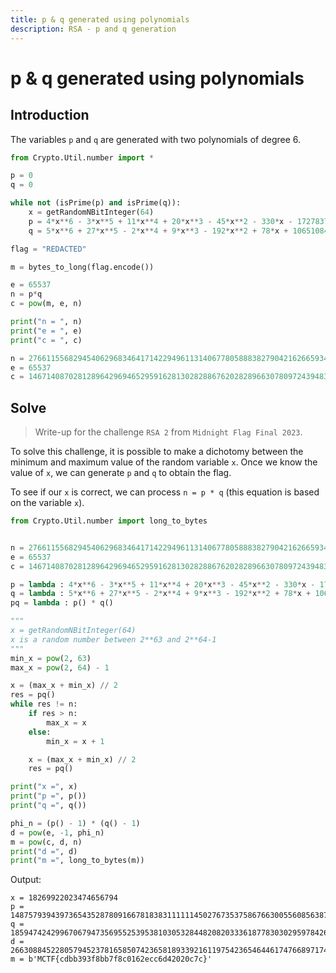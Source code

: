 ```yaml
---
title: p & q generated using polynomials 
description: RSA - p and q generation 
---
```


# p & q generated using polynomials 

## Introduction

The variables `p` and `q` are generated with two polynomials of degree 6.

```python
from Crypto.Util.number import *

p = 0
q = 0

while not (isPrime(p) and isPrime(q)):
	x = getRandomNBitInteger(64)
	p = 4*x**6 - 3*x**5 + 11*x**4 + 20*x**3 - 45*x**2 - 330*x - 17278375800565216289
	q = 5*x**6 + 27*x**5 - 2*x**4 + 9*x**3 - 192*x**2 + 78*x + 10651084407042190747

flag = "REDACTED"

m = bytes_to_long(flag.encode())

e = 65537
n = p*q
c = pow(m, e, n)

print("n = ", n)
print("e = ", e)
print("c = ", c)
```

```python
n = 27661155682945406296834641714229496113140677805888382790421626659346711309446537965369777800574848759345203078671186013952201838877477218641554372916186800798088056028062582246032292303213542743992560935007190568490046409570447984281
e = 65537
c = 14671408702812896429694652959162813028288676202828966307809724394839552033486470729281236535989508878356172110388630226132307759882878757888207566185362724635740058625661145146348634360596698033503223911574509129656430741775326019844
```

## Solve 

> Write-up for the challenge `RSA 2` from `Midnight Flag Final 2023`.

To solve this challenge, it is possible to make a dichotomy between the minimum and maximum value of the random variable `x`. Once we know the value of `x`, we can generate `p` and `q` to obtain the flag.

To see if our `x` is correct, we can process `n = p * q` (this equation is based on the variable `x`).

```python
from Crypto.Util.number import long_to_bytes 


n = 27661155682945406296834641714229496113140677805888382790421626659346711309446537965369777800574848759345203078671186013952201838877477218641554372916186800798088056028062582246032292303213542743992560935007190568490046409570447984281
e = 65537
c = 14671408702812896429694652959162813028288676202828966307809724394839552033486470729281236535989508878356172110388630226132307759882878757888207566185362724635740058625661145146348634360596698033503223911574509129656430741775326019844

p = lambda : 4*x**6 - 3*x**5 + 11*x**4 + 20*x**3 - 45*x**2 - 330*x - 17278375800565216289
q = lambda : 5*x**6 + 27*x**5 - 2*x**4 + 9*x**3 - 192*x**2 + 78*x + 10651084407042190747
pq = lambda : p() * q()

"""
x = getRandomNBitInteger(64)
x is a random number between 2**63 and 2**64-1
"""
min_x = pow(2, 63)
max_x = pow(2, 64) - 1

x = (max_x + min_x) // 2
res = pq()
while res != n:
    if res > n:
        max_x = x
    else:
        min_x = x + 1

    x = (max_x + min_x) // 2
    res = pq()

print("x =", x)
print("p =", p())
print("q =", q())

phi_n = (p() - 1) * (q() - 1)
d = pow(e, -1, phi_n)
m = pow(c, d, n)
print("d =", d)
print("m =", long_to_bytes(m))
```

Output:

```
x = 18269922023474656794
p = 148757939439736543528780916678183831111114502767353758676630055608563878936243914674090503384168040515494347763197559
q = 185947424299670679473569552539538103053284482082033361877830302959784260840170778721132728425964854540838167554043759
d = 26630884522805794523781658507423658189339216119754236546446174766897174066265449432579634406595826133629017706819615356481964336545389017365798082795009908086085965580006380901854971797142596705883091379681392251160435996488556530785
m = b'MCTF{cdbb393f8bb7f8c0162ecc6d42020c7c}'
```

